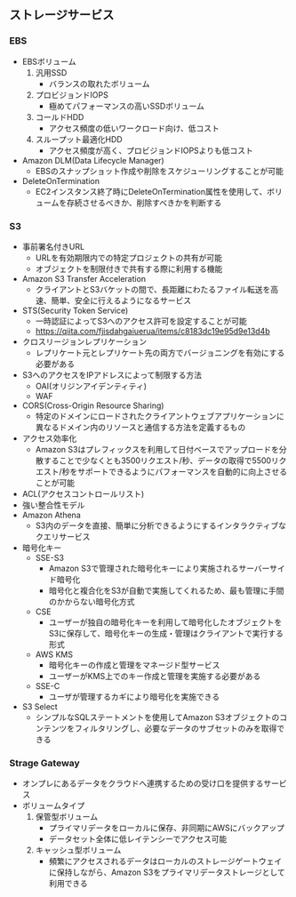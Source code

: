## ストレージサービス

### EBS
- EBSボリューム
    1. 汎用SSD
        - バランスの取れたボリューム
    1. プロビジョンドIOPS
        - 極めてパフォーマンスの高いSSDボリューム
    1. コールドHDD
        - アクセス頻度の低いワークロード向け、低コスト
    1. スループット最適化HDD
        - アクセス頻度が高く、プロビジョンドIOPSよりも低コスト
- Amazon DLM(Data Lifecycle Manager)
    - EBSのスナップショット作成や削除をスケジューリングすることが可能
- DeleteOnTermination
    - EC2インスタンス終了時にDeleteOnTermination属性を使用して、ボリュームを存続させるべきか、削除すべきかを判断する
### S3
- 事前署名付きURL
    - URLを有効期限内での特定プロジェクトの共有が可能
    - オブジェクトを制限付きで共有する際に利用する機能
- Amazon S3 Transfer Acceleration
    - クライアントとS3バケットの間で、長距離にわたるファイル転送を高速、簡単、安全に行えるようになるサービス
- STS(Security Token Service)
    - 一時認証によってS3へのアクセス許可を設定することが可能
    - https://qiita.com/fjisdahgaiuerua/items/c8183dc19e95d9e13d4b
- クロスリージョンレプリケーション
    - レプリケート元とレプリケート先の両方でバージョニングを有効にする必要がある
- S3へのアクセスをIPアドレスによって制限する方法
    - OAI(オリジンアイデンティティ)
    - WAF
- CORS(Cross-Origin Resource Sharing)
    - 特定のドメインにロードされたクライアントウェブアプリケーションに異なるドメイン内のリソースと通信する方法を定義するもの
- アクセス効率化
    - Amazon S3はプレフィックスを利用して日付ベースでアップロードを分散することで少なくとも3500リクエスト/秒、データの取得で5500リクエスト/秒をサポートできるようにパフォーマンスを自動的に向上させることが可能
- ACL(アクセスコントロールリスト)
- 強い整合性モデル
- Amazon Athena
    - S3内のデータを直接、簡単に分析できるようにするインタラクティブなクエリサービス
- 暗号化キー
    - SSE-S3
        - Amazon S3で管理された暗号化キーにより実施されるサーバーサイド暗号化
        - 暗号化と複合化をS3が自動で実施してくれるため、最も管理に手間のかからない暗号化方式
    - CSE
        - ユーザーが独自の暗号化キーを利用して暗号化したオブジェクトをS3に保存して、暗号化キーの生成・管理はクライアントで実行する形式
    - AWS KMS
        - 暗号化キーの作成と管理をマネージド型サービス
        - ユーザーがKMS上でのキー作成と管理を実施する必要がある
    - SSE-C
        - ユーザが管理するカギにより暗号化を実施できる
- S3 Select
    - シンプルなSQLステートメントを使用してAmazon S3オブジェクトのコンテンツをフィルタリングし、必要なデータのサブセットのみを取得できる
### Strage Gateway
- オンプレにあるデータをクラウドへ連携するための受け口を提供するサービス
- ボリュームタイプ
    1. 保管型ボリューム
        - プライマリデータをローカルに保存、非同期にAWSにバックアップ
        - データセット全体に低レイテンシーでアクセス可能
    1. キャッシュ型ボリューム
        - 頻繁にアクセスされるデータはローカルのストレージゲートウェイに保持しながら、Amazon S3をプライマリデータストレージとして利用できる